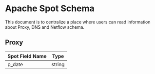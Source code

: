 # Apache Spot Schema 

This document is to centralize a place where users can read information about Proxy, DNS and Netflow schema.

## Proxy

| Spot Field Name | Type  |
|-----------------|-------|
| p_date          | string|
